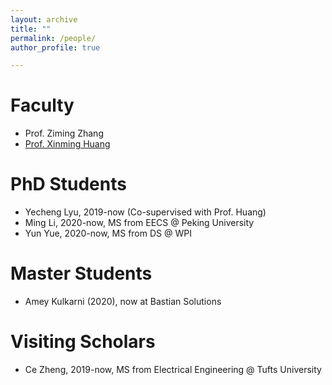```yaml
---
layout: archive
title: ""
permalink: /people/
author_profile: true

---
```


# Faculty
* Prof. Ziming Zhang
* [Prof. Xinming Huang](http://users.wpi.edu/~xhuang/)

# PhD Students
* Yecheng Lyu, 2019-now (Co-supervised with Prof. Huang)
* Ming Li, 2020-now, MS from EECS @ Peking University
* Yun Yue, 2020-now, MS from DS @ WPI

# Master Students
* Amey Kulkarni (2020), now at Bastian Solutions

# Visiting Scholars
* Ce Zheng, 2019-now, MS from Electrical Engineering @ Tufts University
